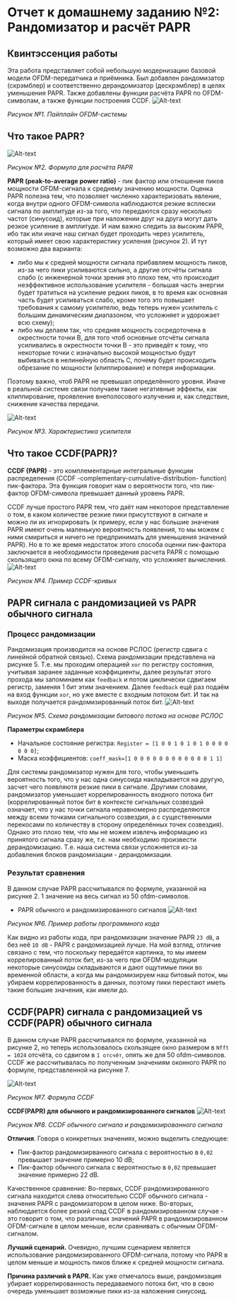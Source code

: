 # Отчет к домашнему заданию №2: Рандомизатор и расчёт PAPR

## Квинтэссенция работы
Эта работа представляет собой небольшую модернизацию базовой модели OFDM-передатчика и приёмника. Был добавлен рандомизатор (скрэмблер) и соответственно дерандомизатор (дескрэмблер) в целях уменьшения PAPR. Также добавлены функции расчёта PAPR по OFDM-символам, а также функции построения CCDF. 
![Alt-text](<graphs/task2.png>)

_Рисунок №1. Пайплайн OFDM-системы_

## Что такое PAPR?
![Alt-text](<graphs/paprformula.png>)

_Рисунок №2. Формула для расчёта PAPR_

__PAPR (peak-to-average power ratio)__ - пик фактор или отношение пиков мощности OFDM-сигнала к среднему значению мощности. Оценка PAPR полезна тем, что позволяет численно характеризовать явление, когда внутри одного OFDM-символа наблюдаются резкие всплески сигнала по амплитуде из-за того, что передаются сразу несколько частот (синусоид), которые при наложении друг на друга могут дать резкое усиление в амплитуде. И нам важно следить за высоким PAPR, ибо так или иначе наш сигнал будет проходить через усилитель, который имеет свою характеристику усиления (рисунок 2). И тут возможно два варианта:
* либо мы к средней мощности сигнала прибавляем мощность пиков, из-за чего пики усиливаются сильно, а другие отсчёты сигнала слабо (с инженерной точки зрения это плохо тем, что происходит неэффективное использование усилителя - большая часть энергии будет тратиться на усиление редких пиков, в то время как основная часть будет усиливаться слабо, кроме того это повышает требования к самому усилителю, ведь теперь нужен усилитель с большим динамическим диапазоном, что усложняет и удорожает всю схему);
* либо мы делаем так, что средняя мощность сосредоточена в окрестности точки В, для того чтоб основные отсчёты сигнала усиливались в окрестности точки B - это приведёт к тому, что некоторые точки с изначально высокой мощностью будут выбиваться в нелинейную область C, почему будет происходить обрезание по мощности (клиппирование) и потеря информации. 

Поэтому важно, чтоб PAPR не превышал определённого уровня. Иначе в реальной системе связи получаем такие негативные эффекты, как клиппирование, проявление внеполосового излучения и, как следствие, снижение качества передачи.

![Alt-text](<graphs/amp.png>)

_Рисунок №3. Характеристика усилителя_

## Что такое CCDF(PAPR)?
__CCDF (PAPR)__ - это комплементарные интегральные функции распределения (CCDF -complementary-cumulative-distribution-
function) пик-фактора. Эта функция говорит нам о вероятности того, что пик-фактор OFDM-символа превышает данный уровень PAPR. 

CCDF лучше простого PAPR тем, что даёт нам некоторое представление о том, в каком количестве резкие пики присутствуют в сигнале и можно ли их игнорировать (к примеру, если у нас большие значения PAPR имеют очень маленькую вероятность появления, то мы можем с ними смириться и ничего не предпринимать для уменьшения значений PAPR). Но в то же время недостаток этого способа оценки пик-фактора заключается в необходимости проведения расчета PAPR с помощью скользящего окна по всему OFDM-сигналу, что усложняет вычисления.
![Alt-text](<graphs/ССDF.png>)

_Рисунок №4. Пример CCDF-кривых_

## PAPR сигнала с рандомизацией vs PAPR обычного сигнала
### Процесс рандомизации
Рандомизация производится на основе РСЛОС (регистр сдвига с линейной обратной связью). Схема рандомизации представлена на рисунке 5. Т.е. мы проходим операцией `xor` по регистру состояния, учитывая заранее заданные коэффициенты, далее результат этого прохода мы запоминаем как `feedback` и потом циклически сдвигаем регистр, заменяя 1 бит этим значением. Далее `feedback` ещё раз подаём на вход функции `xor`, но уже вместе с входным потоком бит. И так на выходе получается рандомизированный поток бит.
![Alt-text](<graphs/rslos.png>)

_Рисунок №5. Схема рандомизации битового потока на основе РСЛОС_

**Параметры скрамблера**
* Начальное состояние регистра: `Register = [1 0 0 1 0 1 0 1 0 0 0 0 0 0 0]`;
* Маска коэффициентов: `coeff_mask=[1 0 0 0 0 0 0 0 0 0 0 0 0 1 1]`

Для системы рандомизатор нужен для того, чтобы уменьшить вероятность того, что у нас одна синусоида накладывается на другую, засчет чего появляютя резкие пики в сигнале. Другими словами, рандомизатор уменьшает коррелированность входного потока бит (коррелированный поток бит в контексте сигнальных созвездий означает, что у нас точки сигнала неравномерно распределяются между всеми точками сигнального созвездия, а с существенными перекосами по количеству в сторону определённых точек созвездия). Однако это плохо тем, что мы не можем извлечь информацию из принятого сигнала сразу же, т.е. нам необходимо произвести дерандомизацию. Т.е. наша система связи усложняется из-за добавления блоков рандомизации - дерандомизации.

### Результат сравнения
В данном случае PAPR рассчитывался по формуле, указанной на рисунке 2. 1 значение на весь сигнал из 50 ofdm-символов.   

* PAPR обычного и рандомизированного сигналов
![Alt-text](<graphs/PAPR1.png>)

_Рисунок №6. Пример работы программного кода_

Как видно из работы кода, при рандомизации значение PAPR `23 dB`, а без неё `10 dB` - PAPR с рандомизацией лучше. На мой взгляд, отличие связано с тем, что поскольку передаётся картинка, то мы имеем коррелированный поток бит, из-за чего при OFDM-модуляции некоторые синусоиды складываются и дают ощутимые пики во временной области, а когда мы рандомизируем наш битовый поток, мы убираем коррелированность в данных, поэтому пики перестают иметь такие большие значения, как имели до.

## CCDF(PAPR) сигнала с рандомизацией vs CCDF(PAPR) обычного сигнала
В данном случае PAPR рассчитывался по формуле, указанной на рисунке 2, но теперь использовалось скользящее окно размером в `Nfft = 1024` отсчёта, со сдвигом в `1 отсчёт`, опять же для 50 ofdm-символов. CCDF же рассчитывалась по полученным значениям оконного PAPR по формуле, представленной на рисунке 7.

![Alt-text](<graphs/ССDF_t.png>)

_Рисунок №7. Формула CCDF_


__CCDF(PAPR) для обычного и рандомизированного сигналов__
![Alt-text](<graphs/ССDF2.png>)

_Рисунок №8. CCDF обычного сигнала и рандомизированного сигнала_

**Отличия**. Говоря о конкретных значениях, можно выделить следующее: 
* Пик-фактор рандомизирванного сигнала с вероятностью в `0,02` превышает значение примерно 10 dB;
* Пик-фактор обычного сигнала с вероятностью в `0,02` превышает значение примерно 22 dB.

Качественное сравнение:
 Во-первых, CCDF рандомизированного сигнала находится слева относительно CCDF обычного сигнала - значения PAPR  с рандомизатором в целом ниже. Во-вторых, наблюдается более резкий спад CCDF в рандомизированном случае - это говорит о том, что различных значений PAPR в рандомизированном OFDM-сигнале в целом меньше, если сравнивать с обычным OFDM-сигналом.

**Лучший сценарий.** Очевидно, лучшим сценарием является использование рандомизированного OFDM-сигнала, потому что PAPR в целом меньше и мощность пиков ближе к средней мощности сигнала.

**Причина различий в PAPR.** Как уже отмечалось выше, рандомизация убирает коррелированность передаваемого потока бит, что в свою очередь уменьшает возможные пики из-за наложения синусоид.
